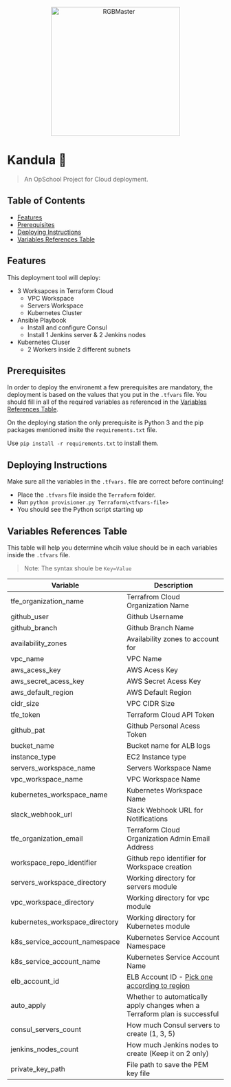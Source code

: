 <p align="center"><img width="300px" src="https://static.wixstatic.com/media/70129d_012e0994c5ad44979e261f8d59f9df5a~mv2.png/v1/fill/w_295,h_137,al_c,q_85,usm_0.66_1.00_0.01/Layer_1.webp" alt="RGBMaster"></p>

# Kandula 🐘
> An OpSchool Project for Cloud deployment.

## Table of Contents

- [Features](#features)
- [Prerequisites](#prerequisites)
- [Deploying Instructions](#deploying-instructions)
- [Variables References Table](#variables-references-table)


## Features

This deployment tool will deploy:
+ 3 Worksapces in Terraform Cloud
  + VPC Workspace
  + Servers Workspace
  + Kubernetes Cluster
+ Ansible Playbook
  + Install and configure Consul
  + Install 1 Jenkins server & 2 Jenkins nodes
+ Kubernetes Cluser
  + 2 Workers inside 2 different subnets


## Prerequisites 

In order to deploy the environemt a few prerequisites are mandatory, the deployment is based on the values that you put in the `.tfvars` file.
You should fill in all of the required variables as referenced in the [Variables References Table](#variables-references-table).

On the deploying station the only prerequisite is Python 3 and the pip packages mentioned insite the `requirements.txt` file.

Use `pip install -r requirements.txt` to install them.



## Deploying Instructions 

Make sure all the variables in the `.tfvars.` file are correct before continuing!

- Place the `.tfvars` file inside the `Terraform` folder.
- Run `python provisioner.py Terraform\<tfvars-file>`
- You should see the Python script starting up


## Variables References Table

This table will help you determine whcih value should be in each variables inside the `.tfvars` file.

> Note: The syntax shoule be `Key=Value`

| Variable | Description |
| ------ | ------ |
| tfe_organization_name | Terrafrom Cloud Organization Name |
| github_user | Github Username |
| github_branch | Github Branch Name |
| availability_zones | Availability zones to account for |
| vpc_name | VPC Name |
| aws_acess_key | AWS Acess Key |
| aws_secret_acess_key | AWS Secret Acess Key |
| aws_default_region | AWS Default Region |
| cidr_size | VPC CIDR Size |
| tfe_token | Terraform Cloud API Token |
| github_pat | Github Personal Acess Token |
| bucket_name | Bucket name for ALB logs |
| instance_type | EC2 Instance type |
| servers_workspace_name | Servers Workspace Name |
| vpc_workspace_name | VPC Workspace Name |
| kubernetes_workspace_name | Kubernetes Workspace Name |
| slack_webhook_url | Slack Webhook URL for Notifications |
| tfe_organization_email | Terraform Cloud Organization Admin Email Address |
| workspace_repo_identifier | Github repo identifier for Workspace creation |
| servers_workspace_directory | Working directory for servers module |
| vpc_workspace_directory | Working directory for vpc module |
| kubernetes_workspace_directory | Working directory for Kubernetes module |
| k8s_service_account_namespace | Kubernetes Service Account Namespace |
| k8s_service_account_name | Kubernetes Service Account Name |
| elb_account_id | ELB Account ID - [Pick one according to region](https://docs.aws.amazon.com/elasticloadbalancing/latest/application/load-balancer-access-logs.html#access-logging-bucket-permissions) |
| auto_apply | Whether to automatically apply changes when a Terraform plan is successful |
| consul_servers_count | How much Consul servers to create (1, 3, 5) |
| jenkins_nodes_count | How much Jenkins nodes to create (Keep it on 2 only) |
| private_key_path | File path to save the PEM key file |